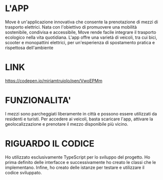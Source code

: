 # L'APP

Move è un'applicazione innovativa che consente la prenotazione di mezzi di trasporto elettrici. Nata con l'obiettivo di promuovere una mobilità sostenibile, condivisa e accessibile, Move rende facile integrare il trasporto ecologico nella vita quotidiana. L'app offre una varietà di veicoli, tra cui bici, scooter e monopattini elettrici, per un'esperienza di spostamento pratica e rispettosa dell'ambiente

# LINK
https://codepen.io/miriamtruiolo/pen/VwoEPMm

# FUNZIONALITA'

I mezzi sono parcheggiati liberamente in città e possono essere utilizzati da residenti e turisti. Per accedere ai veicoli, basta scaricare l'app, attivare la geolocalizzazione e prenotare il mezzo disponibile più vicino. 

# RIGUARDO IL CODICE

Ho utilizzato esclusivamente TypeScript per lo sviluppo del progetto.
Ho prima definito delle interfacce e successivamente ho creato le classi che le implementano.
Infine, ho creato delle istanze per testare e utilizzare il codice sviluppato.
